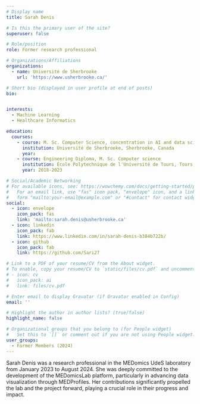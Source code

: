 ```yaml
---
# Display name
title: Sarah Denis

# Is this the primary user of the site?
superuser: false

# Role/position
role: Former research professional

# Organizations/Affiliations
organizations:
  - name: Université de Sherbrooke
    url: 'https://www.usherbrooke.ca/'

# Short bio (displayed in user profile at end of posts)
bio: 


interests:
  - Machine Learning
  - Healthcare Informatics

education:
  courses:
    - course: M. Sc. Computer Science, concentration in AI and data science
      institution: Université de Sherbrooke, Sherbrooke, Canada
      year: 
    - course: Engineering Diploma, M. Sc. Computer science
      institution: École Polytechnique de l'Université de Tours, Tours, France
      year: 2018-2023

# Social/Academic Networking
# For available icons, see: https://wowchemy.com/docs/getting-started/page-builder/#icons
#   For an email link, use "fas" icon pack, "envelope" icon, and a link in the
#   form "mailto:your-email@example.com" or "#contact" for contact widget.
social:
  - icon: envelope
    icon_pack: fas
    link: 'mailto:sarah.denis@usherbrooke.ca'
  - icon: linkedin
    icon_pack: fab
    link: https://www.linkedin.com/in/sarah-denis-b384b722b/
  - icon: github
    icon_pack: fab
    link: https://github.com/Sari27

# Link to a PDF of your resume/CV from the About widget.
# To enable, copy your resume/CV to `static/files/cv.pdf` and uncomment the lines below.
# - icon: cv
#   icon_pack: ai
#   link: files/cv.pdf

# Enter email to display Gravatar (if Gravatar enabled in Config)
email: ''

# Highlight the author in author lists? (true/false)
highlight_name: false

# Organizational groups that you belong to (for People widget)
#   Set this to `[]` or comment out if you are not using People widget.
user_groups:
  - Former Members (2024)
---
```


Sarah Denis was a research professional in the MEDomics UdeS laboratory from January 2023 to August 2024. She was deeply committed to the development of the MEDomicsLab platform, particularly in advancing data visualization through MEDProfiles. Her contributions significantly propelled the lab and the project forward, playing a crucial role in their progress and impact.  
